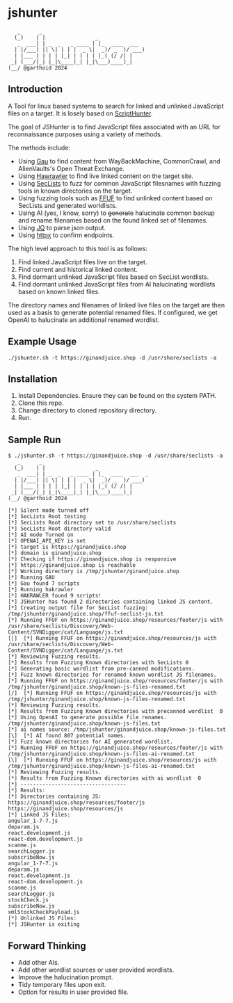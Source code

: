 # jshunter


```code
   _      _                                  
  (_)    | |                _                
   _  ___| | _  _   _ ____ | |_  ____  ___
  | |/___) || \| | | |  _ \|  _)/ _  )/ ___) 
  | |___ | | | | |_| | | | | |_( (/ /| |     
 _| (___/|_| |_|\____|_| |_|\___)____)_|     
(__/ @garthoid 2024                        
```

## Introduction
A Tool for linux based systems to search for linked and unlinked JavaScript files on a target. It is losely based on [ScriptHunter](https://github.com/robre/scripthunter). 

The goal of JSHunter is to find JavaScript files associated with an URL for reconnaissance purposes using a variety of methods. 

The methods include:

- Using [Gau](https://github.com/lc/gau) to find content from WayBackMachine, CommonCrawl, and AlienVaults's Open Threat Exchange.
- Using [Hawrawler](https://github.com/hakluke/hakrawler) to find live linked content on the target site.
- Using [SecLists](https://github.com/danielmiessler/SecLists) to fuzz for common JavaScript filesnames with fuzzing tools in known directories on the target.
- Using fuzzing tools such as [FFUF](https://github.com/ffuf/ffuf) to find unlinked content based on SecLists and generated worldlists.
- Using AI (yes, I know, sorry) to ~~generate~~ halucinate common backup and rename filenames based on the found linked set of filenames.
- Using [JQ](https://jqlang.github.io/jq/) to parse json output.
- Using [httpx](https://github.com/projectdiscovery/httpx) to confirm endpoints.

The high level approach to this tool is as follows:

1. Find linked JavaScript files live on the target.
2. Find current and historical linked content.
3. Find dormant unlinked JavaScript files based on SecList wordlists.
4. Find dormant unlinked JavaScript files from AI halucinating wordlists based on known linked files. 


The directory names and filenames of linked live files on the target are then used as a basis to generate potential renamed files. If configured, we get OpenAI to halucinate an additional renamed wordlist.

## Example Usage
```code
./jshunter.sh -t https://ginandjuice.shop -d /usr/share/seclists -a
```

## Installation
1. Install Dependencies. Ensure they can be found on the system PATH.
2. Clone this repo.
3. Change directory to cloned repository directory.
4. Run.

## Sample Run
```code
$ ./jshunter.sh -t https://ginandjuice.shop -d /usr/share/seclists -a 
   _      _                                  
  (_)    | |                _                
   _  ___| | _  _   _ ____ | |_  ____  ___  _
  | |/___) || \| | | |  _ \|  _)/ _  )/ ___) 
  | |___ | | | | |_| | | | | |_( (/ /| |     
 _| (___/|_| |_|\____|_| |_|\___)____)_|     
(__/ @garthoid 2024                        
                                             
[*] Silent mode turned off
[*] SecLists Root testing
[*] SecLists Root directory set to /usr/share/seclists
[*] SecLists Root directory valid
[*] AI mode Turned on
[*] OPENAI_API_KEY is set
[*] target is https://ginandjuice.shop
[*] domain is ginandjuice.shop
[*] Checking if https://ginandjuice.shop is responsive
[*] https://ginandjuice.shop is reachable
[*] Working directory is /tmp/jshunter/ginandjuice.shop
[*] Running GAU
[*] Gau found 7 scripts
[*] Running hakrawler
[*] HAKRAWLER found 9 scripts!
[*] JSHunter has found 2 directories containing linked JS content.
[*] Creating output file for SecList fuzzing: /tmp/jshunter/ginandjuice.shop/ffuf-seclist-js.txt
[*] Running FFUF on https://ginandjuice.shop/resources/footer/js with /usr/share/seclists/Discovery/Web-Content/SVNDigger/cat/Language/js.txt
[|]  [*] Running FFUF on https://ginandjuice.shop/resources/js with /usr/share/seclists/Discovery/Web-Content/SVNDigger/cat/Language/js.txt
[*] Reviewing Fuzzing results.
[*] Results from Fuzzing Known directories with SecLists 0
[*] Generating basic wordlist from pre-canned modifications.
[*] Fuzz known directories for renamed known wordlist JS filenames.
[*] Running FFUF on https://ginandjuice.shop/resources/footer/js with /tmp/jshunter/ginandjuice.shop/known-js-files-renamed.txt
[/]  [*] Running FFUF on https://ginandjuice.shop/resources/js with /tmp/jshunter/ginandjuice.shop/known-js-files-renamed.txt
[*] Reviewing Fuzzing results.
[*] Results from Fuzzing Known directories with precanned wordlist  0
[*] Using OpenAI to generate possible file renames. /tmp/jshunter/ginandjuice.shop/known-js-files.txt
[*] ai names source: /tmp/jshunter/ginandjuice.shop/known-js-files.txt
[\]  [*] AI found 807 potential names.
[*] Fuzz known directories for AI generated wordlist.
[*] Running FFUF on https://ginandjuice.shop/resources/footer/js with /tmp/jshunter/ginandjuice.shop/known-js-files-ai-renamed.txt
[\]  [*] Running FFUF on https://ginandjuice.shop/resources/js with /tmp/jshunter/ginandjuice.shop/known-js-files-ai-renamed.txt
[*] Reviewing Fuzzing results.
[*] Results from Fuzzing Known directories with ai wordlist  0
[*] ----------------------------------
[*] Results:
[*] Directories containing JS:
https://ginandjuice.shop/resources/footer/js
https://ginandjuice.shop/resources/js
[*] Linked JS Files:
angular_1-7-7.js
deparam.js
react.development.js
react-dom.development.js
scanme.js
searchLogger.js
subscribeNow.js
angular_1-7-7.js
deparam.js
react.development.js
react-dom.development.js
scanme.js
searchLogger.js
stockCheck.js
subscribeNow.js
xmlStockCheckPayload.js
[*] Unlinked JS Files:
[*] JSHunter is exiting
```

## Forward Thinking
- Add other AIs.
- Add other wordlist sources or user provided wordlists.
- Improve the halucination prompt.
- Tidy temporary files upon exit.
- Option for results in user provided file.
